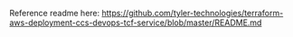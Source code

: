 Reference readme here: https://github.com/tyler-technologies/terraform-aws-deployment-ccs-devops-tcf-service/blob/master/README.md